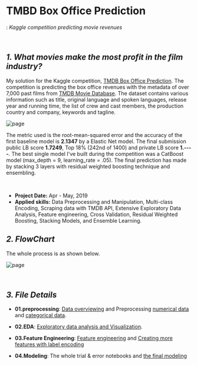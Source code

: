# TMBD Box Office Prediction
: *Kaggle competition predicting movie revenues*

<br>

## ***1. What movies make the most profit in the film industry?***

My solution for the Kaggle competition, [TMDB Box Office Prediction](https://www.kaggle.com/c/tmdb-box-office-prediction). The competition is predicting the box office revenues with the metadata of over 7,000 past films from [TMDB Movie Database](https://www.themoviedb.org/). The dataset contains various information such as title, original language and spoken languages, release year and running time, the list of crew and cast members, the production country and company, keywords and tagline.

![page](https://github.com/jjone36/tmdb/blob/master/img.PNG)

The metric used is the root-mean-squared error and the accuracy of the first baseline model is **2.1347** by a Elastic Net model. The final submission public LB score **1.7249**, Top 18% (242nd of 1400) and private LB score **1.----**. The best single model I've built during the competition was a CatBoost model (max_depth = 9, learning_rate = .05). The final prediction has made by stacking 3 layers with residual weighted boosting technique and ensembling.  

<br>

* **Project Date:** Apr - May, 2019
* **Applied skills:** Data Preprocessing and Manipulation, Multi-class Encoding, Scraping data with TMDB API, Extensive Exploratory Data Analysis, Feature engineering, Cross Validation, Residual Weighted Boosting, Stacking Models, and Ensemble Learning.  


## ***2. FlowChart***

The whole process is as shown below.   

![page](https://github.com/jjone36/tmdb/blob/master/flow.PNG)

<br>

## ***3. File Details***
- **01.preprocessing**: [Data overviewing](https://github.com/jjone36/Cosmetic/blob/master/01.preprocessing/00_overview.py) and Preprocessing [numerical data](https://github.com/jjone36/Cosmetic/blob/master/01.preprocessing/01_1_preprocessing_num.py) and [categorical data](https://github.com/jjone36/Cosmetic/blob/master/01.preprocessing/01_1_preprocessing_cat.py).

- **02.EDA**: [Exploratory data analysis and Visualization](https://github.com/jjone36/Cosmetic/blob/master/02.eda/02_eda.ipynb).

- **03.Feature Engineering**: [Feature engineering](https://github.com/jjone36/Cosmetic/blob/master/03.feature_engineering/03_1_feature_engineering.py) and [Creating more features with label encoding](https://github.com/jjone36/Cosmetic/blob/master/03.feature_engineering/03_2_additional_features.py)   

- **04.Modeling**: The whole trial & error notebooks and [the final modeling](https://github.com/jjone36/Cosmetic/blob/master/04.modeling/04_modeling.py)

<br>
